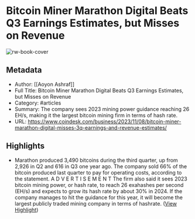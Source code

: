 # Bitcoin Miner Marathon Digital Beats Q3 Earnings Estimates, but Misses on Revenue

![rw-book-cover](https://www.coindesk.com/resizer/ETMTVdX_aDF94SaieWaaGshUpwU=/1200x628/center/middle/cloudfront-us-east-1.images.arcpublishing.com/coindesk/4AP55NCGBNCADKTGI5V5AMES7U.jpg)

## Metadata
- Author: [[Aoyon Ashraf]]
- Full Title: Bitcoin Miner Marathon Digital Beats Q3 Earnings Estimates, but Misses on Revenue
- Category: #articles
- Summary: The company sees 2023 mining power guidance reaching 26 EH/s, making it the largest bitcoin mining firm in terms of hash rate.
- URL: https://www.coindesk.com/business/2023/11/08/bitcoin-miner-marathon-digital-misses-3q-earnings-and-revenue-estimates/

## Highlights
- Marathon produced 3,490 bitcoins during the third quarter, up from 2,926 in Q2 and 616 in Q3 one year ago. The company sold 66% of the bitcoin produced last quarter to pay for operating costs, according to the statement.
  A D V E R T I S E M E N T
  The firm also said it sees 2023 bitcoin mining power, or hash rate, to reach 26 exahashes per second (EH/s) and expects to grow its hash rate by about 30% in 2024. If the company manages to hit the guidance for this year, it will become the largest publicly traded mining company in terms of hashrate. ([View Highlight](https://read.readwise.io/read/01heta0qym3nq3gdhmpcaezehy))
